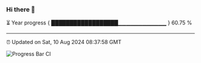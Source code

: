 ### Hi there 👋

⏳ Year progress { ██████████████████▁▁▁▁▁▁▁▁▁▁▁▁ } 60.75 %

---

⏰ Updated on Sat, 10 Aug 2024 08:37:58 GMT

![Progress Bar CI](https://github.com/IshwaranRudhara/GIT-ACTION/workflows/Progress%20Bar%20CI/badge.svg)
